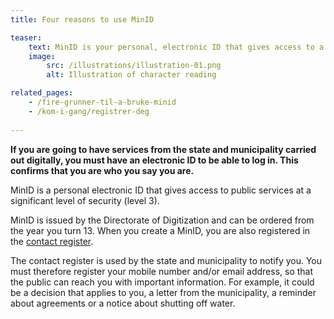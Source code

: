 ```yaml
---
title: Four reasons to use MinID

teaser: 
    text: MinID is your personal, electronic ID that gives access to a number of public services from the state and municipality. Here you will find information on what you can use it for.
    image:
        src: /illustrations/illustration-01.png
        alt: Illustration of character reading

related_pages:
    - /fire-grunner-til-a-bruke-minid
    - /kom-i-gang/registrer-deg
    
---
```


**If you are going to have services from the state and municipality carried out digitally, you must have an electronic ID to be able to log in. This confirms that you are who you say you are.**

MinID is a personal electronic ID that gives access to public services at a significant level of security (level 3).

MinID is issued by the Directorate of Digitization and can be ordered from the year you turn 13. When you create a MinID, you are also registered in the [contact register](https://eid.difi.no/nb/kontakt-og-reservasjonsregisteret).

The contact register is used by the state and municipality to notify you. You must therefore register your mobile number and/or email address, so that the public can reach you with important information. For example, it could be a decision that applies to you, a letter from the municipality, a reminder about agreements or a notice about shutting off water.
